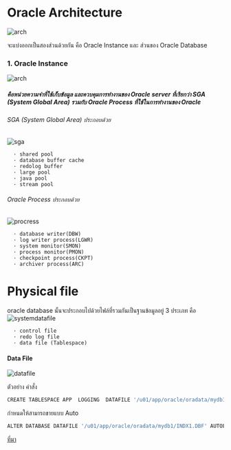 # Oracle Architecture

![arch](https://github.com/luffa/oracle19c-install/blob/main/image/memory/Screenshot%202567-02-04%20at%2006.23.54.png)

จะแบ่งออกเป็นสองส่วนด้วยกัน คือ Oracle Instance และ ส่วนของ Oracle Database

### 1. Oracle Instance 

![arch](https://github.com/luffa/oracle19c-install/blob/main/image/memory/Screenshot%202567-02-04%20at%2006.23.39.png)

##### คือหน่วยความจำที่ใช้เก็บข้อมูล และควบคุมการทำงานของ Oracle server ที่เรียกว่า SGA (System Global Area) รวมกับ Oracle Process ที่ใช้ในการทำงานของ Oracle
  ###### SGA (System Global Area) ประกอบด้วย

![sga](https://github.com/luffa/oracle19c-install/blob/main/image/memory/Screenshot%202567-02-04%20at%2006.23.24.png)
  
      · shared pool
      · database buffer cache
      · redolog buffer
      · large pool
      · java pool
      · stream pool
  ###### Oracle Process ประกอบด้วย

![procress](https://github.com/luffa/oracle19c-install/blob/main/image/memory/Screenshot%202567-02-04%20at%2006.25.02.png)
  
      · database writer(DBW)
      · log writer process(LGWR)
      · system monitor(SMON)
      · process monitor(PMON)
      · checkpoint process(CKPT)
      · archiver process(ARC)


# Physical file

oracle database นั้นจะประกอบไปด้วยไฟล์ที่รวมกันเป็นฐานข้อมูลอยู่ 3 ประเภท คือ
![systemdatafile](https://github.com/luffa/oracle19c-install/blob/main/image/memory/Screenshot%202567-02-04%20at%2006.26.02.png)


      · control file
      · redo log file
      · data file (Tablespace)

#### Data File

![datafile](https://github.com/luffa/oracle19c-install/blob/main/image/memory/Screenshot%202567-02-04%20at%2006.59.49.png)


ตัวอย่าง คำสั่ง
```sh
CREATE TABLESPACE APP  LOGGING  DATAFILE '/u01/app/oracle/oradata/mydb1/INDX1.DBF' SIZE 1000M EXTENT   MANAGEMENT LOCAL;
```

กำหนดให้สามารถขายแบบ Auto
```sh
ALTER DATABASE DATAFILE '/u01/app/oracle/oradata/mydb1/INDX1.DBF' AUTOEXTEND ON  NEXT 500M MAXSIZE UNLIMITED;
```






[ที่มา](https://www.oracle.com/webfolder/technetwork/tutorials/architecture-diagrams/19/database-technical-architecture.html)
